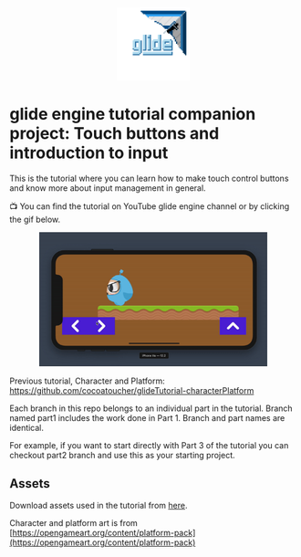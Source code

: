 <p align="center">
<img src="https://github.com/cocoatoucher/glideTutorial-2-inputIntro/raw/master/Docs/glide_logo_transparent.png" width="128" max-width="80%" alt="glide"/>
</p>

# glide engine tutorial companion project: Touch buttons and introduction to input

This is the tutorial where you can learn how to make touch control buttons and know more about input management in general. 

📺 You can find the tutorial on YouTube glide engine channel or by clicking the gif below.

<p align="center">
<a target="_blank" rel="noopener noreferrer" href="https://youtu.be/Ru87AxgsLKQ">
<img src="https://github.com/cocoatoucher/glideTutorial-2-inputIntro/raw/master/Docs/trailer.gif" width="400" max-width="80%" alt="glide character and platform tutorial on YouTube">
</a>
</p>

Previous tutorial, Character and Platform: https://github.com/cocoatoucher/glideTutorial-characterPlatform

Each branch in this repo belongs to an individual part in the tutorial. Branch named part1 includes the work done in Part 1. Branch and part names are identical.

For example, if you want to start directly with Part 3 of the tutorial you can checkout part2 branch and use this as your starting project.

## Assets
Download assets used in the tutorial from [here](https://github.com/cocoatoucher/glideTutorial-2-inputIntro/raw/master/Docs/Assets.zip).

Character and platform art is from [https://opengameart.org/content/platform-pack](https://opengameart.org/content/platform-pack)